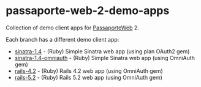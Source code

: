 # passaporte-web-2-demo-apps

Collection of demo client apps for [PassaporteWeb](http://www.passaporteweb.com.br) 2.

Each branch has a different demo client app:

- [sinatra-1.4](https://github.com/myfreecomm/passaporte-web-2-demo-apps/tree/sinatra-1.4) - (Ruby) Simple Sinatra web app (using plan OAuth2 gem)
- [sinatra-1.4-omniauth](https://github.com/myfreecomm/passaporte-web-2-demo-apps/tree/sinatra-1.4-omniauth) - (Ruby) Simple Sinatra web app (using OmniAuth gem)
- [rails-4.2](https://github.com/myfreecomm/passaporte-web-2-demo-apps/tree/rails-4.2) - (Ruby) Rails 4.2 web app (using OmniAuth gem)
- [rails-5.2](https://github.com/myfreecomm/passaporte-web-2-demo-apps/tree/rails-5.2) - (Ruby) Rails 5.2 web app (using OmniAuth gem)

